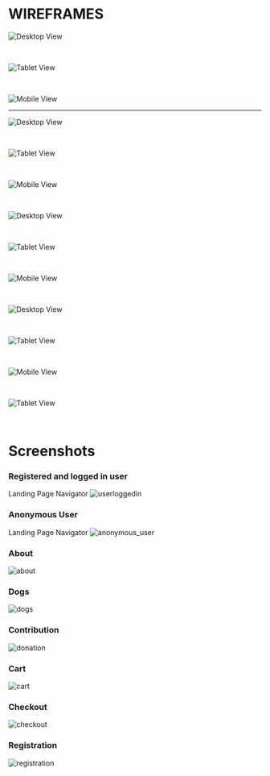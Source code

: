 # WIREFRAMES 

![Desktop View](README_images/wireframes/home_app_desktop-1.png)
<p>&nbsp;</p>

![Tablet View](README_images/wireframes/home_app_tablet-1.png)
<p>&nbsp;</p>
    
![Mobile View](README_images/wireframes/home_app_mobile-1.png)
<hr>

![Desktop View](README_images/wireframes/blogboard_app_browser-1.png)
<p>&nbsp;</p>

![Tablet View](README_images/wireframes/blogboard_app_tablet-1.png)
<p>&nbsp;</p>

![Mobile View](README_images/wireframes/blogboard_app_mobile-1.png)
<p>&nbsp;</p>

![Desktop View](README_images/wireframes/contribution_app_desktop-1.png)
<p>&nbsp;</p>

![Tablet View](README_images/wireframes/contribution_app_tablet-1.png)
<p>&nbsp;</p>

![Mobile View](README_images/wireframes/contribution_app_mobile-1.png)
<p>&nbsp;</p>

![Desktop View](README_images/wireframes/dogs_app_desktop-1.png)
<p>&nbsp;</p>

![Tablet View](README_images/wireframes/dogs_app_tablet-1.png)
<p>&nbsp;</p>

![Mobile View](README_images/wireframes/dogs_app_mobile-1.png)
<p>&nbsp;</p>

![Tablet View](README_images/wireframes/users_app_tablet-1.png)
<p>&nbsp;</p>

# Screenshots
### Registered and logged in user 
Landing Page Navigator 
![userloggedin](README_images/screenshots/offcanvas_loggedin.png)

### Anonymous User
Landing Page Navigator 
![anonymous_user](README_images/screenshots/offcanvas_anonymous.png)

### About
![about](README_images/screenshots/screenshot_about.png)

### Dogs
![dogs](README_images/screenshots/screenshot_dogs.png)

### Contribution
![donation](README_images/screenshots/screenshot_contribution.png)

### Cart 
![cart](README_images/screenshots/screenshot_cart.png)

### Checkout 
![checkout](README_images/screenshots/screenshot_checkout.png)

### Registration
![registration](README_images/screenshots/screenshot_registration.png)
